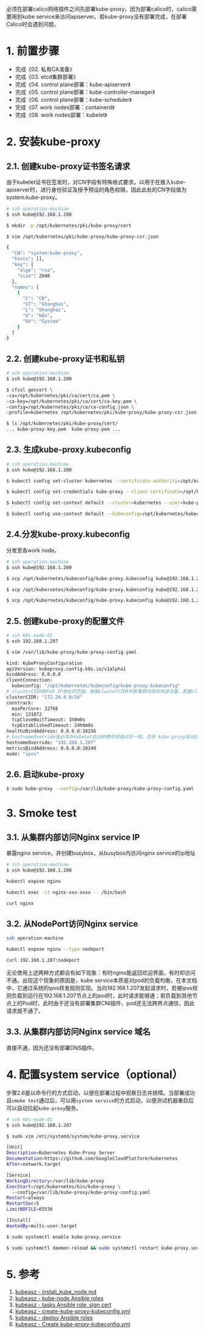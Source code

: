 必须在部署calico网络插件之间先部署kube-proxy，因为部署calico时，calico需要用到kube service来访问apiserver。若kube-proxy没有部署完成，在部署Calico时会遇到问题。



# 1. 前置步骤

- 完成《02. 私有CA准备》
- 完成《03. etcd集群部署》
- 完成《04. control plane部署：kube-apiserver》
- 完成《05. control plane部署：kube-controller-manager》
- 完成《06. control plane部署：kube-scheduler》
- 完成《07. work nodes部署：containerd》
- 完成《08. work nodes部署：kubelet》



# 2. 安装kube-proxy

## 2.1. 创建kube-proxy证书签名请求

由于kubelet证书在签发时，对CN字段有特殊格式要求，以用于在接入kube-apiserver时，进行身份验证及授予预设的角色权限，因此此处的CN字段值为system:kube-proxy。

```bash
# ssh operation-machine
$ ssh kube@192.168.1.200

$ mkdir -p /opt/kubernetes/pki/kube-proxy/cert

$ vim /opt/kubernetes/pki/kube-proxy/kube-proxy-csr.json
```

```bash
{
  "CN": "system:kube-proxy",
  "hosts": [],
  "key": {
    "algo": "rsa",
    "size": 2048
  },
  "names": [
    {
      "C": "CN",
      "ST": "Shanghai",
      "L": "Shanghai",
      "O": "k8s",
      "OU": "System"
    }
  ]
}
```

## 2.2. 创建kube-proxy证书和私钥

```bash
# ssh operation-machine
$ ssh kube@192.168.1.200

$ cfssl gencert \
-ca=/opt/kubernetes/pki/ca/cert/ca.pem \
-ca-key=/opt/kubernetes/pki/ca/cert/ca-key.pem \
-config=/opt/kubernetes/pki/ca/ca-config.json \
-profile=kubernetes /opt/kubernetes/pki/kube-proxy/kube-proxy-csr.json | cfssljson -bare /opt/kubernetes/pki/kube-proxy/cert/kube-proxy

$ ls /opt/kubernetes/pki/kube-proxy/cert/
... kube-proxy-key.pem  kube-proxy.pem ...
```

## 2.3. 生成kube-proxy.kubeconfig

```bash
# ssh operation-machine
$ ssh kube@192.168.1.200

$ kubectl config set-cluster kubernetes --certificate-authority=/opt/kubernetes/pki/ca/cert/ca.pem --embed-certs=true --server=https://192.168.1.204:6443 --kubeconfig=/opt/kubernetes/kubeconfig/kube-proxy.kubeconfig

$ kubectl config set-credentials kube-proxy --client-certificate=/opt/kubernetes/pki/kube-proxy/cert/kube-proxy.pem --embed-certs=true --client-key=/opt/kubernetes/pki/kube-proxy/cert/kube-proxy-key.pem --kubeconfig=/opt/kubernetes/kubeconfig/kube-proxy.kubeconfig

$ kubectl config set-context default --cluster=kubernetes --user=kube-proxy --kubeconfig=/opt/kubernetes/kubeconfig/kube-proxy.kubeconfig

$ kubectl config use-context default --kubeconfig=/opt/kubernetes/kubeconfig/kube-proxy.kubeconfig
```

## 2.4.分发kube-proxy.kubeconfig

分发至各work node。

```bash
# ssh operation-machine
$ ssh kube@192.168.1.200

$ scp /opt/kubernetes/kubeconfig/kube-proxy.kubeconfig kube@192.168.1.207:/opt/kubernetes/kubeconfig/kube-proxy.kubeconfig

$ scp /opt/kubernetes/kubeconfig/kube-proxy.kubeconfig kube@192.168.1.208:/opt/kubernetes/kubeconfig/kube-proxy.kubeconfig

$ scp /opt/kubernetes/kubeconfig/kube-proxy.kubeconfig kube@192.168.1.209:/opt/kubernetes/kubeconfig/kube-proxy.kubeconfig
```

## 2.5. 创建kube-proxy的配置文件

```bash
# ssh k8s-node-01
$ ssh 192.168.1.207

$ vim /var/lib/kube-proxy/kube-proxy-config.yaml
```

```bash
kind: KubeProxyConfiguration
apiVersion: kubeproxy.config.k8s.io/v1alpha1
bindAddress: 0.0.0.0
clientConnection:
  kubeconfig: "/opt/kubernetes/kubeconfig/kube-proxy.kubeconfig"
# clusterCIDR即Pod IP地址的范围。根据clusterCIDR判断集群内部和外部流量，配置clusterCIDR选项后，kube-proxy 会对访问Service IP的请求做SNAT
clusterCIDR: "172.20.0.0/16" 
conntrack:
  maxPerCore: 32768
  min: 131072
  tcpCloseWaitTimeout: 1h0m0s
  tcpEstablishedTimeout: 24h0m0s
healthzBindAddress: 0.0.0.0:10256
# hostnameOverride值必须与kubelet启动参数中的值对应一致，否则 kube-proxy启动后会找不到该Node，从而不会创建任何iptables规则
hostnameOverride: "192.168.1.207"
metricsBindAddress: 0.0.0.0:10249
mode: "ipvs"
```

## 2.6. 启动kube-proxy

```bash
$ sudo kube-proxy --config=/var/lib/kube-proxy/kube-proxy-config.yaml
```



# 3. Smoke test

## 3.1. 从集群内部访问Nginx service IP

暴露nginx service，并创建busybox，从busybox内访问nginx service的ip地址

```bash
# ssh operation-machine
$ ssh kube@192.168.1.200

kubectl expose nginx

kubectl exec -it nginx-xxx-xxxx -- /bin/bash

curl nginx
```

## 3.2. 从NodePort访问Nginx service 

```bash
ssh operation-machine

kubectl expose nginx --type nodeport

curl 192.168.1.207:nodeport
```

无论使用上述两种方式都会有如下现象：有时nginx能返回欢迎界面，有时却访问不通。出现这个现象的原因是，kube service本质是对pod的负载均衡，在本文档中，它通过系统的ipvs转发规则实现。当向192.168.1.207发起请求时，若被ipvs规则负载到运行在192.168.1.207节点上的pod时，此时请求能够通；若负载到其他节点上的Pod时，此时由于还没有部署集群CNI插件，pod还无法跨界点通信，因此请求就不通了。

## 3.3. 从集群内部访问Nginx service 域名

直接不通，因为还没有部署DNS插件。



# 4. 配置system service（optional）

步骤2.6是以命令行的方式启动，以便在部署过程中观察日志并排障。当部署成功且`smoke test`通过后，可以用`system service`的方式启动，以便测试机器重启后可以自动拉起`kube-proxy`服务。

```bash
# ssh k8s-node-01
$ ssh kube@192.168.1.207

$ sudo vim /etc/systemd/system/kube-proxy.service
```

```bash
[Unit]
Description=Kubernetes Kube-Proxy Server
Documentation=https://github.com/GoogleCloudPlatform/kubernetes
After=network.target

[Service]
WorkingDirectory=/var/lib/kube-proxy
ExecStart=/opt/kubernetes/bin/kube-proxy \
  --config=/var/lib/kube-proxy/kube-proxy-config.yaml
Restart=always
RestartSec=5
LimitNOFILE=65536

[Install]
WantedBy=multi-user.target
```

```bash
$ sudo systemctl enable kube-proxy.service

$ sudo systemctl daemon-reload && sudo systemctl restart kube-proxy.service
```



# 5. 参考

1. [kubeasz - install_kube_node.md](https://github.com/easzlab/kubeasz/blob/master/docs/setup/05-install_kube_node.md)
2. [kubeasz - kube-node Ansible roles](https://github.com/easzlab/kubeasz/tree/master/roles/kube-node)
3. [kubeasz - tasks Ansible role, sign cert](https://github.com/easzlab/kubeasz/blob/master/roles/deploy/tasks/main.yml)
4. [kubeasz - create-kube-proxy-kubeconfig.yml](https://github.com/easzlab/kubeasz/blob/master/roles/deploy/tasks/create-kube-proxy-kubeconfig.yml)
5. [kubeasz - deploy Ansible roles](https://github.com/easzlab/kubeasz/tree/master/roles/deploy)
6. [kubeasz - Create kube-proxy-kubeconfig.yml](https://github.com/easzlab/kubeasz/blob/master/roles/deploy/tasks/create-kube-proxy-kubeconfig.yml)
